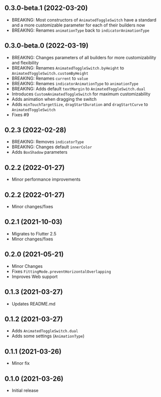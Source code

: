 ## 0.3.0-beta.1 (2022-03-20)

- BREAKING: Most constructors of `AnimatedToggleSwitch` have a standard and a more customizable parameter for each of their builders now
- BREAKING: Renames `animationType` back to `indicatorAnimationType`

## 0.3.0-beta.0 (2022-03-19)

- BREAKING: Changes parameters of all builders for more customizability and flexibility
- BREAKING: Renames `AnimatedToggleSwitch.byHeight` to `AnimatedToggleSwitch.customByHeight`
- BREAKING: Renames `current` to `value`
- BREAKING: Renames `indicatorAnimationType` to `animationType`
- BREAKING: Adds default `textMargin` to `AnimatedToggleSwitch.dual`
- Introduces `CustomAnimatedToggleSwitch` for maximum customizability
- Adds animation when dragging the switch
- Adds `minTouchTargetSize`, `dragStartDuration` and `dragStartCurve` to `AnimatedToggleSwitch`
- Fixes #9

## 0.2.3 (2022-02-28)

- BREAKING: Removes `indicatorType`
- BREAKING: Changes default `innerColor`
- Adds `BoxShadow` parameters

## 0.2.2 (2022-01-27)

- Minor performance improvements

## 0.2.2 (2022-01-27)

- Minor changes/fixes

## 0.2.1 (2021-10-03)

- Migrates to Flutter 2.5
- Minor changes/fixes

## 0.2.0 (2021-05-21)

- Minor Changes
- Fixes `FittingMode.preventHorizontalOverlapping`
- Improves Web support

## 0.1.3 (2021-03-27)

- Updates README.md

## 0.1.2 (2021-03-27)

- Adds `AnimatedToggleSwitch.dual`
- Adds some settings (`AnimationType`)

## 0.1.1 (2021-03-26)

- Minor fix

## 0.1.0 (2021-03-26)

- Initial release
